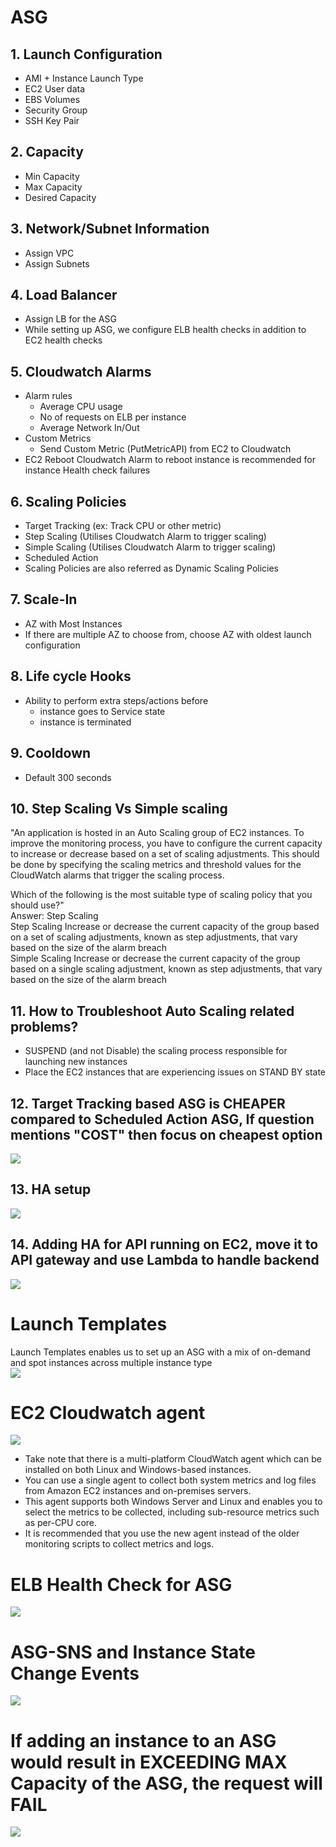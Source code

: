 # ASG											
## 1. Launch Configuration		
- AMI + Instance Launch Type		
- EC2 User data		
- EBS Volumes		
- Security Group		
- SSH Key Pair		
## 2. Capacity		
- Min Capacity		
- Max Capacity		
- Desired Capacity		
## 3. Network/Subnet Information		
- Assign VPC		
- Assign Subnets		
## 4. Load Balancer		
- Assign LB for the ASG		
- While setting up ASG, we configure ELB health checks in addition to EC2 health checks		
## 5. Cloudwatch Alarms		
- Alarm rules		
  - Average CPU usage		
  - No of requests on ELB per instance		
  - Average Network In/Out		
- Custom Metrics		
  - Send Custom Metric (PutMetricAPI) from EC2 to Cloudwatch		
- EC2 Reboot Cloudwatch Alarm to reboot instance is recommended for instance Health check failures		
## 6. Scaling Policies		
- Target Tracking (ex: Track CPU or other metric)		
- Step Scaling (Utilises Cloudwatch Alarm to trigger scaling)		
- Simple Scaling (Utilises Cloudwatch Alarm to trigger scaling)		
- Scheduled Action		
- Scaling Policies are also referred as Dynamic Scaling Policies		
## 7. Scale-In		
- AZ with Most Instances		
- If there are multiple AZ to choose from, choose AZ with oldest launch configuration		
## 8. Life cycle Hooks		
- Ability to perform extra steps/actions before		
  - instance goes to Service state		
  - instance is terminated		
## 9. Cooldown					
- Default 300 seconds					

## 10. Step Scaling Vs Simple scaling											
"An application is hosted in an Auto Scaling group of EC2 instances. 
To improve the monitoring process, you have to configure the current capacity to increase or decrease based on a set of scaling adjustments. 
This should be done by specifying the scaling metrics and threshold values for the CloudWatch alarms that trigger the scaling process.

Which of the following is the most suitable type of scaling policy that you should use?"											
Answer: Step Scaling 											
Step Scaling Increase or decrease the current capacity of the group based on a set of scaling adjustments, known as step adjustments, that vary based on the size of the alarm breach											
Simple Scaling Increase or decrease the current capacity of the group based on a single scaling adjustment, known as step adjustments, that vary based on the size of the alarm breach											
											
## 11. How to Troubleshoot Auto Scaling related problems?											
- SUSPEND (and not Disable) the scaling process responsible for launching new instances											
- Place the EC2 instances that are experiencing issues on STAND BY state											
											
## 12. Target Tracking based ASG is CHEAPER compared to Scheduled Action ASG, If question mentions "COST" then focus on cheapest option											
<img src="images/1.png">

## 13. HA setup	
<img src="images/2.png">

## 14. Adding HA for API running on EC2, move it to API gateway and use Lambda to handle backend
<img src="images/3.png">

# Launch Templates											
Launch Templates enables us to set up an ASG with a mix of on-demand and spot instances across multiple instance type											
<img src="images/4.png">

# EC2 Cloudwatch agent
<img src="images/5.png">

- Take note that there is a multi-platform CloudWatch agent which can be installed on both Linux and Windows-based instances. 										
- You can use a single agent to collect both system metrics and log files from Amazon EC2 instances and on-premises servers. 										
- This agent supports both Windows Server and Linux and enables you to select the metrics to be collected, including sub-resource metrics such as per-CPU core. 										
- It is recommended that you use the new agent instead of the older monitoring scripts to collect metrics and logs.										

# ELB Health Check for ASG
<img src="images/6.png">

# ASG-SNS and Instance State Change Events
<img src="images/7.png">

# If adding an instance to an ASG would result in EXCEEDING MAX Capacity of the ASG, the request will FAIL
<img src="images/8.png">
